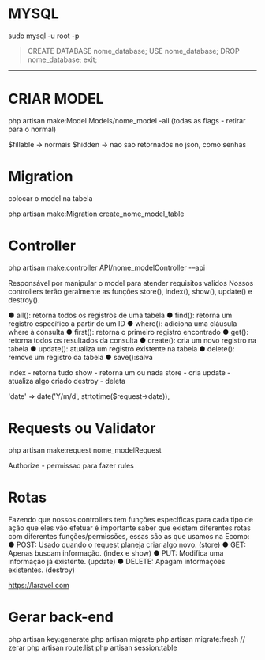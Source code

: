 # MYSQL

sudo mysql -u root -p

> CREATE DATABASE nome_database;
> USE nome_database;
> DROP nome_database;
> exit;

---

# CRIAR MODEL

php artisan make:Model Models/nome_model -all (todas as flags - retirar para o normal)

$fillable -> normais
$hidden -> nao sao retornados no json, como senhas

# Migration

colocar o model na tabela

php artisan make:Migration create_nome_model_table

# Controller

php artisan make:controller API/nome_modelController -–api

Responsável por manipular o model para atender requisitos validos
Nossos controllers terão geralmente as funções store(), index(), show(),
update() e destroy().

● all(): retorna todos os registros de uma tabela
● find(): retorna um registro específico a partir de um ID
● where(): adiciona uma cláusula where à consulta
● first(): retorna o primeiro registro encontrado
● get(): retorna todos os resultados da consulta
● create(): cria um novo registro na tabela
● update(): atualiza um registro existente na tabela
● delete(): remove um registro da tabela
● save():salva

index - retorna tudo
show - retorna um ou nada
store - cria
update - atualiza algo criado
destroy - deleta

'date' => date('Y/m/d', strtotime($request->date)),

# Requests ou Validator

php artisan make:request nome_modelRequest

Authorize - permissao para fazer
rules

# Rotas

Fazendo que nossos controllers tem funções específicas para cada tipo de
ação que eles vão efetuar é importante saber que existem diferentes rotas com
diferentes funções/permissões, essas são as que usamos na Ecomp:
● POST: Usado quando o request planeja criar algo novo. (store)
● GET: Apenas buscam informação. (index e show)
● PUT: Modifica uma informação já existente. (update)
● DELETE: Apagam informações existentes. (destroy)

https://laravel.com

# Gerar back-end

php artisan key:generate
php artisan migrate
php artisan migrate:fresh // zerar
php artisan route:list
php artisan session:table
